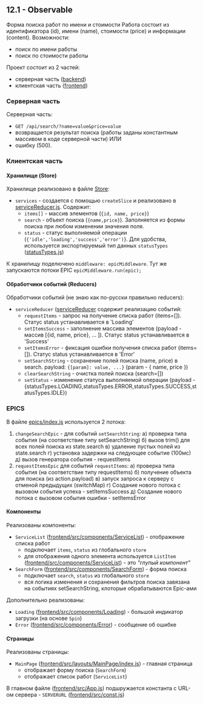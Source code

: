 ## 12.1 - Observable

Форма поиска работ по имени и стоимости
Работа состоит из идентификатора (id), имени (name), стоимости (price) и информации (content).
Возможности:
* поиск по имени работы
* поиск по стоимости работы

Проект состоит из 2 частей:
* серверная часть ([backend](backend))
* клиентская часть ([frontend](frontend))


### Серверная часть
Серверная часть:
* `GET /api/search/?name=value&price=value`
* возвращается результат поиска (работы заданы константным массивом в коде серверной части)
ИЛИ
* ошибку (500).


### Клиентская часть

#### Хранилище (Store)
Хранилище реализовано в файле [Store](frontend/src/store/index.js):
* `services` - создается с помощью `createSlice` и реализовано в [serviceReducer.js](frontend/src/store/serviceReducer.js). Содержит:
  * `items[]` - массив элементов (`{id, name, price}`)
  * `search` - объект поиска (`{name,price}`). Заполняется из формы поиска при любом изменении значения поля.
  * `status` - статус выполняемой операции (`{'idle','loading','success','error')`}. Для удобства, используется экспортируемый тип данных `statusTypes` ([statusTypes.js](frontend/src/store/statusTypes.js))

К хранилищу поделючено `middleware: epicMiddleware`.
Тут же запускаются потоки EPIC
`epicMiddleware.run(epic);`

#### Обработчики событий (Reducers)
Обработчики событий (не знаю как по-русски правильно reducers):
* `serviceReducer` ([serviceReducer](frontend/src/store/serviceReducer.js) содержит реализацию событий:
  * `requestItems` - запрос на получение списка работ (items=[]). Статус status устанавливается в 'Loading'
  * `setItemsSuccess` - заполнение массива элементов (payload - массив [{id, name, price}, ... ]). Статус status устанавливается в 'Success'
  * `setItemsError` - фиксация ошибки получения списка работ (items=[]). Статус status устанавливается в 'Error'
  * `setSearchString` - сохранение полей поиска (name, price) в search. payload: `{[param]: value, ...}` (param - { name, price })
  * `clearSearchString` - очистка полей поиска (search=[])
  * `setStatus` - изменение статуса выполняемой операции  (payload - {statusTypes.LOADING,statusTypes.ERROR,statusTypes.SUCCESS,statusTypes.IDLE})

### EPICS
В файле [epics/index.js](frontend/src/epics/index.js) используется 2 потока:
1. `changeSearchEpic` - для событий `setSearchString`:
   а) проверка типа события (на соответствие типу setSearchString)
   б) вызов trim() для всех полей поиска из state.search
   в) удаление пустых полей из state.search
   г) установка задержки на следующее событие (100мс)
   д) вызов генератора события - requestItems
2. `requestItemsEpic`  для событий `requestItems`:
   а) проверка типа события (на соответствие типу requestItems)
   б) получение объекта для поиска (из action.payload)
   в) запуск запроса к серверу с отменой предыдущих (switchMap)
   г) Создание нового потока с вызовом события успеха - setItemsSuccess
   д) Создание нового потока с вызовом события ошибки - setItemsError
 
 
#### Компоненты
Реализованы компоненты:
* `ServiceList` ([frontend/src/components/ServiceList](frontend/src/components/ServiceList/index.js)) - отображение списка работ
  * подключает  `items`, `status` из глобального `store`
  * для отображения одного элемента используется `ListItem` ([frontend/src/components/ServiceList](frontend/src/components/ServiceList/index.js)) - это _"глупый компонент"_
* `SearchForm` ([frontend/src/components/SearchForm](frontend/src/components/SearchForm/index.js)) - форма поиска
  * подключает  `search`, `status` из глобального `store`
  * вся логика изменения и сохранения фильтров поиска завязана на событиях setSearchString, клоторые обрабатываются Epic-ами
  
Дополнительно реализованы:
* `Loading` ([frontend/src/components/Loading](frontend/src/components/Loading/index.js)) - большой индикатор загрузки (на основе `Spin`)
* `Error` ([frontend/src/components/Error](frontend/src/components/Error/index.js)) - сообщение об ошибке

#### Страницы
Реализованы страницы:
* `MainPage` ([frontend/src/layouts/MainPage/index.js](frontend/src/layouts/MainPage/index.js)) - главная страница
  * отображает форму поиска (`SearchForm`)
  * отображает список работ (`ServiceList`)
 
 В главном файле ([frontend/src/App.js](frontend/src/App.js)) подшружается константа с URL-ом сервера - `SERVERURL` ([frontend/src/const.js](frontend/src/const.js))
